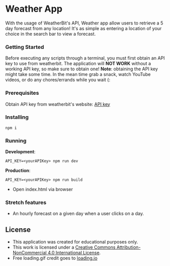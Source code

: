 # Weather App

With the usage of WeatherBit's API, Weather app allow users to retrieve a 5 day forecast from any location! It's as simple as entering a location of your choice in the search bar to view a forecast.

### Getting Started

Before executing any scripts through a terminal, you must first obtain an API key to use from weatherbit. The application will **NOT WORK** without a working API key, so make sure to obtain one!
**Note**: obtaining the API key might take some time. In the mean time grab a snack, watch YouTube videos, or do any chores/errands while you wait (:

### Prerequisites

Obtain API key from weatherbit's website: [API key](https://www.weatherbit.io/)

### Installing
```
npm i
```

### Running
**Development**:
```
API_KEY=<yourAPIKey> npm run dev
```
**Production**:
```
API_KEY=<yourAPIKey> npm run build
```
* Open index.html via browser

### Stretch features
* An hourly forecast on a given day when a user clicks on a day.

## License
* This application was created for educational purposes only.
* This work is licensed under a [Creative Commons Attribution-NonCommercial 4.0 International License](https://creativecommons.org/licenses/by-nc/4.0/).
* Free loading.gif credit goes to [loading.io](loading.io)
